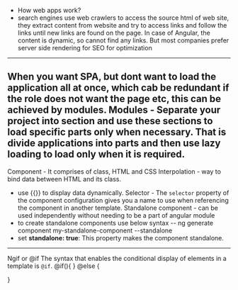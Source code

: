 - How web apps work?
- search engines use web crawlers to access the source html of web site, they extract content from website and try to access links and follow the links until new links are found on the page.
In case of Angular, the content is dynamic, so cannot find any links.
But most companies prefer server side rendering for SEO for optimization
----------
When you want SPA, but dont want to load the application all at once, which cab be redundant if the role does not want the page etc, this can be achieved by modules.
Modules - Separate your project into section and use these sections to load specific parts only when necessary. That is divide applications into parts and then use lazy loading to load only when it is required.
---------------------------------------------------------------------------------------------
Component - It comprises of class, HTML and CSS
Interpolation - way to bind data between HTML and its class. 
- use {{}} to display data dynamically.
Selector - The `selector` property of the component configuration gives you a name to use when referencing the component in another template.
Standalone component - can be used independently without needing to be a part of angular module
- to create standalone components use below syntax
-- ng generate component my-standalone-component --standalone
- set **standalone: true**: This property makes the component standalone.
-------------------------------------------------------------------

Ngif or @if
The syntax that enables the conditional display of elements in a template is `@if`.
@if(){
}
@else
{

}